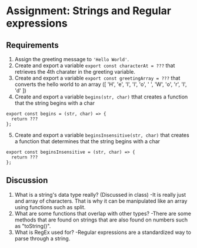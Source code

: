 # Assignment: Strings and Regular expressions

## Requirements

1. Assign the greeting message to `'Hello World'`.
2. Create and export a variable `export const characterAt = ???` that retrieves the 4th charater in the greeting variable.
3. Create and export a variable `export const greetingArray = ???` that converts the hello world to an array ([ 'H', 'e', 'l', 'l', 'o', ' ', 'W', 'o', 'r', 'l', 'd' ])
4. Create and export a variable `begins(str, char)` tthat creates a function that the string begins with a char 
  ```
  export const begins = (str, char) => { 
    return ???
  };
  ```
5.  Create and export a variable `beginsInsensitive(str, char)` that creates a function that determines that the string begins with a char 
   ```
   export const beginsInsensitive = (str, char) => { 
     return ???
   };
   ```

## Discussion

1. What is a string's data type really? (Discussed in class)
  -It is really just and array of characters. That is why it can be manipulated like an array using functions such as split.
2. What are some functions that overlap with other types?
  -There are some methods that are found on strings that are also found on numbers such as "toString()".
3. What is RegEx used for?
  -Regular expressions are a standardized way to parse through a string. 
